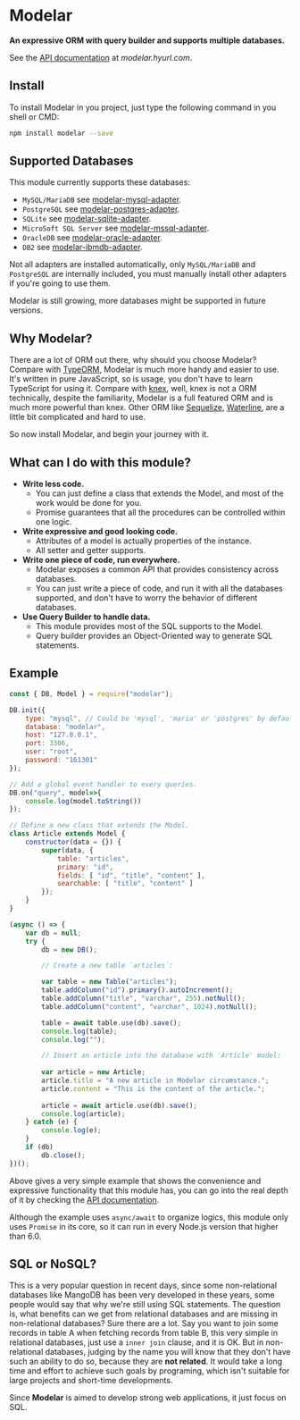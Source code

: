 # Modelar

**An expressive ORM with query builder and supports multiple databases.**

See the [API documentation](http://modelar.hyurl.com) at *modelar.hyurl.com*.

## Install

To install Modelar in you project, just type the following command in you 
shell or CMD:

```sh
npm install modelar --save
```

## Supported Databases

This module currently supports these databases:

- `MySQL/MariaDB` see [modelar-mysql-adapter](https://github.com/Hyurl/modelar-mysql-adapter).
- `PostgreSQL` see [modelar-postgres-adapter](https://github.com/Hyurl/modelar-postgres-adapter).
- `SQLite` see [modelar-sqlite-adapter](https://github.com/Hyurl/modelar-sqlite-adapter).
- `MicroSoft SQL Server` see [modelar-mssql-adapter](https://github.com/Hyurl/modelar-mssql-adapter).
- `OracleDB` see [modelar-oracle-adapter](https://github.com/Hyurl/modelar-oracle-adapter).
- `DB2` see [modelar-ibmdb-adapter](https://github.com/Hyurl/modelar-ibmdb-adapter).

Not all adapters are installed automatically, only `MySQL/MariaDB` and 
`PostgreSQL` are internally included, you must manually install other adapters
if you're going to use them.

Modelar is still growing, more databases might be supported in future 
versions.

## Why Modelar?

There are a lot of ORM out there, why should you choose Modelar? Compare with 
[TypeORM](https://github.com/typeorm/typeorm), Modelar is much more handy and 
easier to use. It's written in pure JavaScript, so is usage, you don't have to
learn TypeScript for using it. Compare with 
[knex](https://github.com/tgriesser/knex), well, knex is not a ORM technically,
despite the familiarity, Modelar is a full featured ORM and is much more 
powerful than knex. Other ORM like 
[Sequelize](https://github.com/sequelize/sequelize), 
[Waterline](https://github.com/balderdashy/waterline), are a little bit 
complicated and hard to use.

So now install Modelar, and begin your journey with it.

## What can I do with this module?

* **Write less code.**
    * You can just define a class that extends the Model, and most of the 
        work would be done for you.
    * Promise guarantees that all the procedures can be controlled within one 
        logic.
* **Write expressive and good looking code.**
    * Attributes of a model is actually properties of the instance.
    * All setter and getter supports.
* **Write one piece of code, run everywhere.**
    * Modelar exposes a common API that provides consistency across databases.
    * You can just write a piece of code, and run it with all the databases 
        supported, and don't have to worry the behavior of different 
        databases.
* **Use Query Builder to handle data.**
    * This module provides most of the SQL supports to the Model.
    * Query builder provides an Object-Oriented way to generate SQL statements.

## Example

```javascript
const { DB, Model } = require("modelar");

DB.init({
    type: "mysql", // Could be 'mysql', 'maria' or 'postgres' by default.
    database: "modelar",
    host: "127.0.0.1",
    port: 3306,
    user: "root",
    password: "161301"
});

// Add a global event handler to every queries.
DB.on("query", model=>{
    console.log(model.toString())
});

// Define a new class that extends the Model.
class Article extends Model {
    constructor(data = {}) {
        super(data, {
            table: "articles",
            primary: "id",
            fields: [ "id", "title", "content" ],
            searchable: [ "title", "content" ]
        });
    }
}

(async () => {
    var db = null;
    try {
        db = new DB();

        // Create a new table `articles`:

        var table = new Table("articles");
        table.addColumn("id").primary().autoIncrement();
        table.addColumn("title", "varchar", 255).notNull();
        table.addColumn("content", "varchar", 1024).notNull();

        table = await table.use(db).save();
        console.log(table);
        console.log("");

        // Insert an article into the database with 'Article' model:
        
        var article = new Article;
        article.title = "A new article in Modelar circumstance.";
        article.content = "This is the content of the article.";
        
        article = await article.use(db).save();
        console.log(article);
    } catch (e) {
        console.log(e);
    }
    if (db)
        db.close();
})();
```

Above gives a very simple example that shows the convenience and expressive 
functionality that this module has, you can go into the real depth of it by 
checking the [API documentation](http://modelar.hyurl.com).

Although the example uses `async/await` to organize logics, this module only 
uses `Promise` in its core, so it can run in every Node.js version that higher
than 6.0.

## SQL or NoSQL?

This is a very popular question in recent days, since some non-relational 
databases like MangoDB has been very developed in these years, some people 
would say that why we're still using SQL statements. The question is, what 
benefits can we get from relational databases and are missing in 
non-relational databases? Sure there are a lot. Say you want to join some 
records in table A when fetching records from table B, this very simple in 
relational databases, just use a `inner join` clause, and it is OK. But in 
non-relational databases, judging by the name you will know that they don't 
have such an ability to do so, because they are **not related**. It would take
a long time and effort to achieve such goals by programing, which isn't 
suitable for large projects and short-time developments. 

Since **Modelar** is aimed to develop strong web applications, it just focus 
on SQL.